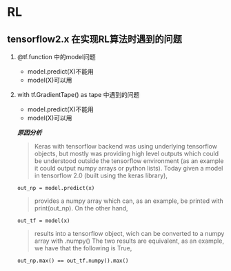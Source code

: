 # RL

## tensorflow2.x 在实现RL算法时遇到的问题

1. @tf.function 中的model问题
   * model.predict(X)不能用
   * model(X)可以用
2. with tf.GradientTape() as tape 中遇到的问题
   * model.predict(X)不能用
   * model(X)可以用

   ***原因分析***
   > Keras with tensorflow backend was using underlying tensorflow objects, but mostly was providing high level outputs which could be understood outside the tensorflow environment (as an example it could output numpy arrays or python lists).
Today given a model in tensorflow 2.0 (built using the keras library),

   `out_np = model.predict(x)`

   > provides a numpy array which can, as an example, be printed with print(out_np).
On the other hand,

   `out_tf = model(x)`

   > results into a tensorflow object, wich can be converted to a numpy array with .numpy()
The two results are equivalent, as an example, we have that the following is True,

   `out_np.max() == out_tf.numpy().max()`

   
   